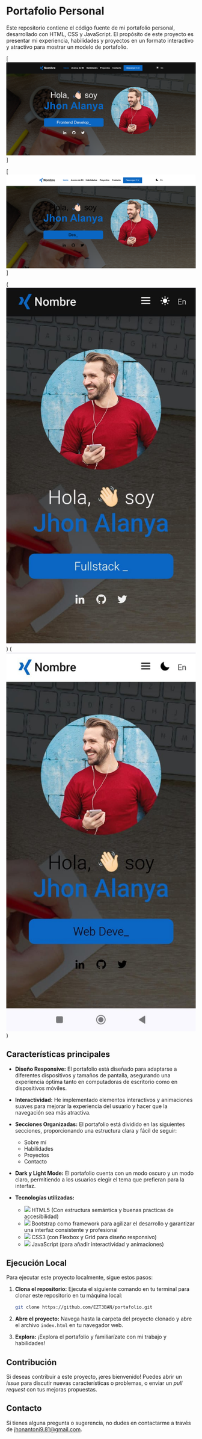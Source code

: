 # Portafolio Personal

Este repositorio contiene el código fuente de mi portafolio personal, desarrollado con HTML, CSS y JavaScript. El propósito de este proyecto es presentar mi experiencia, habilidades y proyectos en un formato interactivo y atractivo para mostrar un modelo de portafolio.



[![Portafolio de fabian jaimes](assets/img/moon%20pc.png)]

[![Portafolio de fabian jaimes](assets/img/sun%20pc.png)]

(![alt text](assets/img/moon%20perfil.jpeg))
(![alt text](assets/img/sun.jpeg))

## Características principales

- **Diseño Responsive:** El portafolio está diseñado para adaptarse a diferentes dispositivos y tamaños de pantalla, asegurando una experiencia óptima tanto en computadoras de escritorio como en dispositivos móviles.
  
- **Interactividad:** He implementado elementos interactivos y animaciones suaves para mejorar la experiencia del usuario y hacer que la navegación sea más atractiva.
  
- **Secciones Organizadas:** El portafolio está dividido en las siguientes secciones, proporcionando una estructura clara y fácil de seguir: 
    - Sobre mí 
    - Habilidades
    - Proyectos 
    - Contacto
    

- **Dark y Light Mode:** El portafolio cuenta con un modo oscuro y un modo claro, permitiendo a los usuarios elegir el tema que prefieran para la interfaz.

- **Tecnologías utilizadas:**
    - <img src="https://img.icons8.com/color/32/000000/html-5--v1.png"/> HTML5 (Con estructura semántica y buenas practicas de accesibilidad)
   - <img src="https://getbootstrap.com/docs/5.3/assets/brand/bootstrap-logo-shadow.png" width= "40"> Bootstrap como framework para agilizar el desarrollo y garantizar una interfaz consistente y profesional
    - <img src="https://img.icons8.com/color/32/000000/css3.png"/> CSS3 (con Flexbox y Grid para diseño responsivo)
    - <img src="https://img.icons8.com/color/32/000000/javascript--v1.png"/> JavaScript (para añadir interactividad y animaciones)
   



## Ejecución Local

Para ejecutar este proyecto localmente, sigue estos pasos:

1. **Clona el repositorio:** Ejecuta el siguiente comando en tu terminal para clonar este repositorio en tu máquina local:
    ```sh
    git clone https://github.com/EZT3BAN/portafolio.git
    ```

2. **Abre el proyecto:** Navega hasta la carpeta del proyecto clonado y abre el archivo `index.html` en tu navegador web.

3. **Explora:** ¡Explora el portafolio y familiarízate con mi trabajo y habilidades!

## Contribución

Si deseas contribuir a este proyecto, ¡eres bienvenido! Puedes abrir un *issue* para discutir nuevas características o problemas, o enviar un *pull request* con tus mejoras propuestas.

## Contacto

Si tienes alguna pregunta o sugerencia, no dudes en contactarme a través de [jhonantoni9.81@gmail.com](mailto:jhonantoni9.81@gmail.com).
